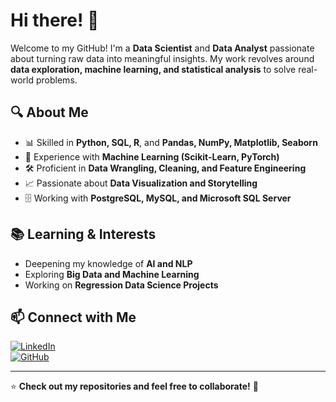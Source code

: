 # Hi there! 👋

Welcome to my GitHub! I'm a **Data Scientist** and **Data Analyst** passionate about turning raw data into meaningful insights. My work revolves around **data exploration, machine learning, and statistical analysis** to solve real-world problems.

## 🔍 About Me  
- 📊 Skilled in **Python, SQL, R**, and **Pandas, NumPy, Matplotlib, Seaborn**  
- 🤖 Experience with **Machine Learning (Scikit-Learn, PyTorch)**  
- 🛠️ Proficient in **Data Wrangling, Cleaning, and Feature Engineering**  
- 📈 Passionate about **Data Visualization and Storytelling**  
- 🗄️ Working with **PostgreSQL, MySQL, and Microsoft SQL Server**  

## 📚 Learning & Interests  
- Deepening my knowledge of **AI and NLP**  
- Exploring **Big Data and Machine Learning**  
- Working on **Regression Data Science Projects**  

## 📫 Connect with Me  
[![LinkedIn](https://img.shields.io/badge/LinkedIn-%230077B5.svg?style=for-the-badge&logo=linkedin&logoColor=white)](www.linkedin.com/in/john-torres-44a593245)  
[![GitHub](https://img.shields.io/badge/GitHub-%23181717.svg?style=for-the-badge&logo=github&logoColor=white)]([https://github.com/yourusername](https://github.com/johnatorres226))  

---

⭐ **Check out my repositories and feel free to collaborate!** 🚀  

